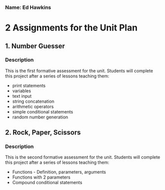 ### Name: Ed Hawkins
# 2 Assignments for the Unit Plan

## 1. Number Guesser
### Description
This is the first formative assessment for the unit. Students will complete this project after a series of lessons teaching them:
* print statements
* variables
* text input
* string concatenation
* arithmetic operators
* simple conditional statements
* random number generation






## 2. Rock, Paper, Scissors
### Description
This is the second formative assessment for the unit. Students will complete this project after a series of lessons teaching them:
* Functions - Definition, parameters, arguments
* Functions with 2 parameters
* Compound conditional statements



